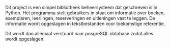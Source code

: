 Dit project is een simpel bibliotheek beheersysteem dat geschreven is in Python.
Het programma stelt gebruikers in staat om informatie over boeken, exemplaren, leerlingen, reserveringen en uitleningen vast te leggen.
De informatie wordt opgeslagen in tekstbestanden voor toekomstige referentie.

Dit wordt dan allemaal verstuurd naar posgreSQL database zodat alles wordt opgeslagen.
